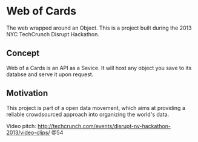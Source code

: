 Web of Cards
==========

The web wrapped around an Object. This is a project built during the 2013 NYC TechCrunch Disrupt Hackathon.

Concept
-------

Web of a Cards is an API as a Sevice. It will host any object you save to its databse and serve it upon request.

Motivation
----------

This project is part of a open data movement, which aims at providing a reliable crowdsourced approach into organizing the world's data.

Video pitch: http://techcrunch.com/events/disrupt-ny-hackathon-2013/video-clips/ @54
